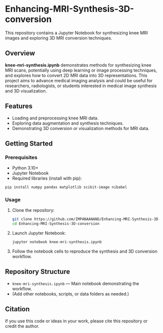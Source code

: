 # Enhancing-MRI-Synthesis-3D-conversion

This repository contains a Jupyter Notebook for synthesizing knee MRI images and exploring 3D MRI conversion techniques.

## Overview

**knee-mri-synthesis.ipynb** demonstrates methods for synthesizing knee MRI scans, potentially using deep learning or image processing techniques, and explores how to convert 2D MRI data into 3D representations. This project aims to advance medical imaging analysis and could be useful for researchers, radiologists, or students interested in medical image synthesis and 3D visualization.

## Features

- Loading and preprocessing knee MRI data.
- Exploring data augmentation and synthesis techniques.
- Demonstrating 3D conversion or visualization methods for MRI data.

## Getting Started

### Prerequisites

- Python 3.10+
- Jupyter Notebook
- Required libraries (install with pip):

```bash
pip install numpy pandas matplotlib scikit-image nibabel
```

### Usage

1. Clone the repository:
   ```bash
   git clone https://github.com/IMPANAANAND/Enhancing-MRI-Synthesis-3D-conversion.git
   cd Enhancing-MRI-Synthesis-3D-conversion
   ```

2. Launch Jupyter Notebook:
   ```bash
   jupyter notebook knee-mri-synthesis.ipynb
   ```

3. Follow the notebook cells to reproduce the synthesis and 3D conversion workflow.

## Repository Structure

- `knee-mri-synthesis.ipynb` — Main notebook demonstrating the workflow.
- (Add other notebooks, scripts, or data folders as needed.)

## Citation

If you use this code or ideas in your work, please cite this repository or credit the author.



